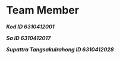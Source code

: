 # Team Member

***Kod ID 6310412001***

***Sa        ID 6310412017***

***Supattra Tangsakulrahong ID 6310412028***


